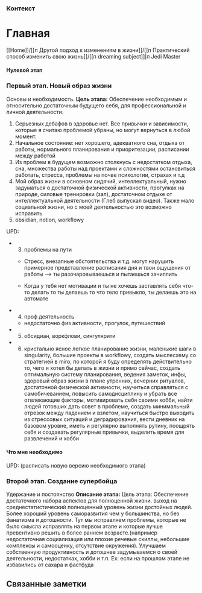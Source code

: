 ### Контекст


# Главная
[[Home]]/[[п Другой подход к изменениям в жизни]]/[[п Практический способ изменить свою жизнь]]/[[п dreaming subject]]|п Jedi Master


#### Нулевой этап

### Первый этап. Новый образ жизни
Основы и необходимость. 
**Цель этапа:** Обеспечение необходимым и относительно достаточным будущего себя, для профессиональной и личной деятельности. 

1) Серьезных дебафов в здоровье нет. Все привычки и зависимости, которые я считаю проблемой убраны, но могут вернуться в любой момент.
2) Начальное состояние: нет хорошего, адекватного сна, отдыха от работы, нормального планирования и приоритезации, расписании между работой
3) Из проблем в будущем возможно столкнусь с недостатком отдыха, сна, множества работы над проектами и сложностями остановиться работать, стресса, проблемы на почве психологии, страхах и т.д
4) Мой образ жизни в основном сидячий, интеллектуальный, нужно задуматься о достаточной физической активности, прогулках на природе, силовые тренировки (зал), достаточном отдыхе от интеллектуальной деятельности (Глеб выпускал видео). Также мало социальной жизни, но с моей деятельностью это возможно исправить
5) obsidian, notion, workflowy


UPD:
- 3) проблемы на пути
    
    - Стресс, внезапные обстоятельства и т.д. могут нарушить примерное представление расписания дня и твои ощущения от работы —> ты разочаровываешься и пытаешься зачиллить  
        
    - Когда у тебя нет мотивации и ты не хочешь заставлять себя что-то делать то ты делаешь то что тело привыкло, ты делаешь это на автомате
        
- 4) проф деятельность
    - недостаточно физ активности, прогулок, путешествий
        
- 5) обсидиан, воркфлови, сингулярити
    
- 6) кристально ясное легкое планирование жизни, маленькие шаги в singularity, большие проекты в workflowy, создать мыслесхему со стратегией в miro, по которой я буду определять действительно то, чего я хотел бы делать в жизни и прямо сейчас, создать оптимальную систему планирования, ведения заметок, инфы, здоровый образ жизни в плане утренних, вечерних ритуалов, достаточной физической активности, научиться справляться с самобичеванием, повысить самодисциплину и убрать все отвлекающие факторы, мотивировать себя своими хобби, найти людей готовших дать совет в проблеме, создать минимальный отрезок между падением и взлетом, научиться быстро выходить из стрессовых ситуаций и деградирования, вести дневник на базовом уровне, иметь и регулярно выполнять рутину, поощрять себя и создавать регулярные привычки, выделить время для развлечений и хобби
#### Что мне необходимо

UPD:
(расписать новую версию необходимого этапа)



### Второй этап. Создание супербойца
Удержание и постоянство
**Описание этапа:**
Цель этапа: Обеспечение достаточного набора аспектов для полноценной жизни. выход на среднестатистический полноценный уровень жизни достойных людей. 
Более хороший уровень саморазвития чем у большинства, но без фанатизма и дотошности. 
Тут мы исправляем проблемы, которые не было смысла исправлять на первом этапе и которые лучше превентивно решить в более раннем возрасте.(например недостаточная социализация или плохие речевые скиллы, небольшие комплексы и самооценку, отсутствие окружения). 
Улучшаем собственную продуктивность и дотошнее задумываемся о своей деятельности, недостатках, хобби и т.п. Ex: если на прошлом этапе не избавились от сахара и фастфуда







## Связанные заметки


